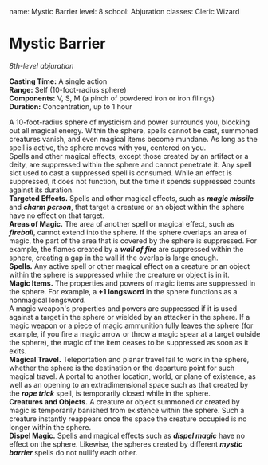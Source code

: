 name: Mystic Barrier
level: 8
school: Abjuration
classes: Cleric
         Wizard

# Mystic Barrier
_8th-level abjuration_

**Casting Time:** A single action    
**Range:** Self (10-foot-radius sphere)   
**Components:** V, S, M (a pinch of powdered iron or iron filings)    
**Duration:** Concentration, up to 1 hour 

A 10-foot-radius sphere of mysticism and power surrounds you, blocking out all magical energy. Within the sphere, spells cannot be cast, summoned creatures vanish, and even magical items become mundane. As long as the spell is active, the sphere moves with you, centered on you.    
Spells and other magical effects, except those created by an artifact or a deity, are suppressed within the sphere and cannot penetrate it. Any spell slot used to cast a suppressed spell is consumed. While an effect is suppressed, it does not function, but the time it spends suppressed counts against its duration.    
**Targeted Effects.** Spells and other magical effects, such as **_magic missile_** and **_charm person_**, that target a creature or an object within the sphere have no effect on that target.    
**Areas of Magic.** The area of another spell or magical effect, such as **_fireball_**, cannot extend into the sphere. If the sphere overlaps an area of magic, the part of the area that is covered by the sphere is suppressed. For example, the flames created by a **_wall of fire_** are suppressed within the sphere, creating a gap in the wall if the overlap is large enough.    
**Spells.** Any active spell or other magical effect on a creature or an object within the sphere is suppressed while the creature or object is in it.    
**Magic Items.** The properties and powers of magic items are suppressed in the sphere. For example, a **+1 longsword** in the sphere functions as a nonmagical longsword.    
A magic weapon's properties and powers are suppressed if it is used against a target in the sphere or wielded by an attacker in the sphere. If a magic weapon or a piece of magic ammunition fully leaves the sphere (for example, if you fire a magic arrow or throw a magic spear at a target outside the sphere), the magic of the item ceases to be suppressed as soon as it exits.    
**Magical Travel.** Teleportation and planar travel fail to work in the sphere, whether the sphere is the destination or the departure point for such magical travel. A portal to another location, world, or plane of existence, as well as an opening to an extradimensional space such as that created by the **_rope trick_** spell, is temporarily closed while in the sphere.    
**Creatures and Objects.** A creature or object summoned or created by magic is temporarily banished from existence within the sphere. Such a creature instantly reappears once the space the creature occupied is no longer within the sphere.    
**Dispel Magic.** Spells and magical effects such as **_dispel magic_** have no effect on the sphere. Likewise, the spheres created by different **_mystic barrier_** spells do not nullify each other. 
